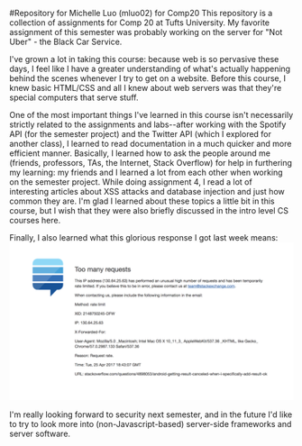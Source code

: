 #Repository for Michelle Luo (mluo02) for Comp20
This repository is a collection of assignments for Comp 20 at Tufts University.
My favorite assignment of this semester was probably working on the server for "Not Uber" - the Black Car Service.

I've grown a lot in taking this course: because web is so pervasive these days, I feel like I have a greater understanding of what's actually happening behind the scenes whenever I try to get on a website. Before this course, I knew basic HTML/CSS and all I knew about web servers was that they're special computers that serve stuff.

One of the most important things I've learned in this course isn't necessarily strictly related to the assignments and labs--after working with the Spotify API (for the semester project) and the Twitter API (which I explored for another class), I learned to read documentation in a much quicker and more efficient manner. Basically, I learned how to ask the people around me (friends, professors, TAs, the Internet, Stack Overflow) for help in furthering my learning: my friends and I learned a lot from each other when working on the semester project. 
While doing assignment 4, I read a lot of interesting articles about XSS attacks and database injection and just how common they are. I'm glad I learned about these topics a little bit in this course, but I wish that they were also briefly discussed in the intro level CS courses here.

Finally, I also learned what this glorious response I got last week means:
![alt text](rate_limit.png "Rate limiting by Stack Overflow")

I'm really looking forward to security next semester, and in the future I'd like to try to look more into (non-Javascript-based) server-side frameworks and server software.